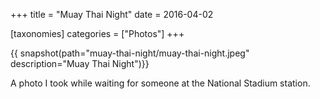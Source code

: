 +++
title = "Muay Thai Night"
date = 2016-04-02

[taxonomies]
categories = ["Photos"]
+++

{{ snapshot(path="muay-thai-night/muay-thai-night.jpeg" description="Muay Thai Night")}}

A photo I took while waiting for someone at the National Stadium station.
